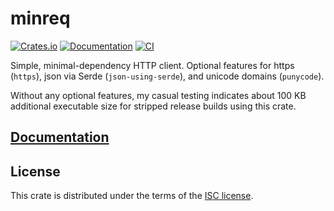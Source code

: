 # minreq
[![Crates.io](https://img.shields.io/crates/d/minreq.svg)](https://crates.io/crates/minreq)
[![Documentation](https://docs.rs/minreq/badge.svg)](https://docs.rs/minreq)
[![CI](	https://img.shields.io/travis/neonmoe/minreq.svg)](https://travis-ci.org/neonmoe/minreq)

Simple, minimal-dependency HTTP client. Optional features for https
(`https`), json via Serde (`json-using-serde`), and unicode domains
(`punycode`).

Without any optional features, my casual testing indicates about 100
KB additional executable size for stripped release builds using this
crate.

## [Documentation](https://docs.rs/minreq)

## License
This crate is distributed under the terms of the [ISC license](COPYING.md).
